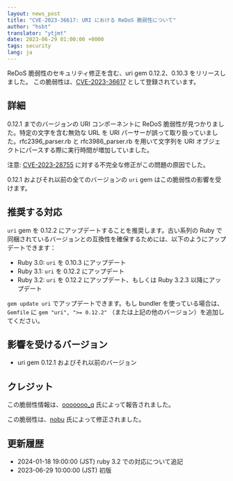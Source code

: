 ```yaml
---
layout: news_post
title: "CVE-2023-36617: URI における ReDoS 脆弱性について"
author: "hsbt"
translator: "ytjmt"
date: 2023-06-29 01:00:00 +0000
tags: security
lang: ja
---
```


ReDoS 脆弱性のセキュリティ修正を含む、uri gem 0.12.2、0.10.3 をリリースしました。
この脆弱性は、[CVE-2023-36617](https://www.cve.org/CVERecord?id=CVE-2023-36617) として登録されています。

## 詳細

0.12.1 までのバージョンの URI コンポーネントに ReDoS 脆弱性が見つかりました。特定の文字を含む無効な URL を URI パーサーが誤って取り扱っていました。rfc2396_parser.rb と rfc3986_parser.rb を用いて文字列を URI オブジェクトにパースする際に実行時間が増加していました。

注意: [CVE-2023-28755](https://www.ruby-lang.org/en/news/2023/03/28/redos-in-uri-cve-2023-28755/) に対する不完全な修正がこの問題の原因でした。

0.12.1 およびそれ以前の全てのバージョンの `uri` gem はこの脆弱性の影響を受けます。

## 推奨する対応

`uri` gem を 0.12.2 にアップデートすることを推奨します。古い系列の Ruby で同梱されているバージョンとの互換性を確保するためには、以下のようにアップデートできます：

* Ruby 3.0: `uri` を 0.10.3 にアップデート
* Ruby 3.1: `uri` を 0.12.2 にアップデート
* Ruby 3.2: `uri` を 0.12.2 にアップデート、もしくは Ruby 3.2.3 以降にアップデート

`gem update uri` でアップデートできます。もし bundler を使っている場合は、`Gemfile` に `gem "uri", ">= 0.12.2"` （または上記の他のバージョン）を追加してください。

## 影響を受けるバージョン

* uri gem 0.12.1 およびそれ以前のバージョン

## クレジット

この脆弱性情報は、[ooooooo_q](https://hackerone.com/ooooooo_q) 氏によって報告されました。

この脆弱性は、[nobu](https://github.com/nobu) 氏によって修正されました。

## 更新履歴

* 2024-01-18 19:00:00 (JST) ruby 3.2 での対応について追記
* 2023-06-29 10:00:00 (JST) 初版
